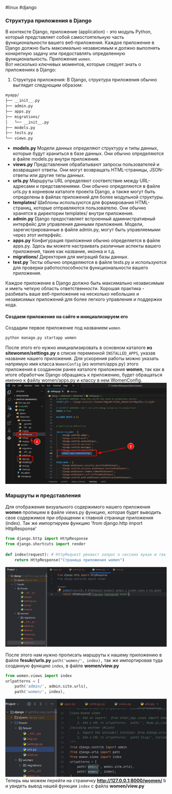 #linux #django
### Структура приложения в Django
В контексте Django, приложение (application) - это модуль Python, который представляет собой самостоятельную часть функциональности вашего веб-приложения. Каждое приложение в Django должно быть максимально независимым и должно выполнять конкретную задачу или предоставлять определенную функциональность. Приложение `women`.\
Вот несколько ключевых моментов, которые следует знать о приложениях в Django:
1. Структура приложения:
В Django, структура приложения обычно выглядит следующим образом:
```markdown
myapp/
├── __init__.py
├── admin.py
├── apps.py
├── migrations/
│   └── __init__.py
├── models.py
├── tests.py
└── views.py
```
* **models.py** Модели данных определяют структуру и типы данных, которые будут храниться в базе данных. Они обычно определяются в файле models.py внутри приложения.
* **views.py** Представления обрабатывают запросы пользователей и возвращают ответы. Они могут возвращать HTML-страницы, JSON-ответы или другие типы данных. 
* **urls.py** Маршруты URL определяют соответствие между URL-адресами и представлениями. Они обычно определяются в файле urls.py в корневом каталоге проекта Django, а также могут быть определены в файлах приложений для более модульной структуры.
* **templates/** Шаблоны используются для формирования HTML-страниц, которые отправляются пользователю. Они обычно хранятся в директории templates/ внутри приложения.
* **admin.py** Django предоставляет встроенный административный интерфейс для управления данными приложения. Модели, зарегистрированные в файле admin.py, могут быть управляемыми через этот интерфейс.
* **apps.py** Конфигурация приложения обычно определяется в файле apps.py. Здесь вы можете настраивать различные аспекты вашего приложения, такие как название, иконка и т.д.
* **migrations/** Директория для миграций базы данных.
* **test.py** Тесты обычно определяются в файле tests.py и используются для проверки работоспособности функциональности вашего приложения.

Каждое приложение в Django должно быть максимально независимым и иметь четкую область ответственности. Хорошая практика - разбивать ваше веб-приложение на несколько небольших и независимых приложений для более легкого управления и поддержки кода.
#### Создаем приложение на сайте и инициализируем его
Создадим первое приложение под названием `women`
```bash
python manage.py startapp women
```
После этого его нужно инициализировать в основном каталоге **из sitewomen/settings.py** в списке переменной `INSTALLED_APPS`, указав название нашего приложения. Для ускорения работы можно указать напрямую имя класса `WomenConfig` (из women/apps.py) этого приложения в созданном ранее каталоге приложения **women**, так как в итоге обработчик Django обращаясь к приложению, будет обращаться именно к файлу women/apps.py и классу в нем WomenConfig.
![apps](files/apps.png)
### Маршруты и представления
Для отображения визуального содержимого нашего приложения **women** пропишем в файле views.py функцию, которая будет выводить свое содержимое при обращении к главной странице приложения (index). Так же импортируем функцию 'from django.http import HttpResponse'
```python
from django.http import HttpResponse
from django.shortcuts import render

def index(request): # HttpRequest реквест запрос о сесcиях куках и так далее
    return HttpResponse("Страница приложения women")
```
![views](files/views.png)

После этого нам нужно прописать маршруты к нашему приложению в файле **fesukr/urls.py** `path('women/', index),` так же импортировав туда созданную функцию `index`, в файле **women/view.py**
```python
from women.views import index
urlpatterns = [
    path('admin/', admin.site.urls),
    path('women/', index),
```
![urls](files/urls.png)  
Теперь мы можем перейти на страничку **http://127.0.0.1:8000/women/** b и увидеть вывод нашей функции `index` с файла **women/view.py**
